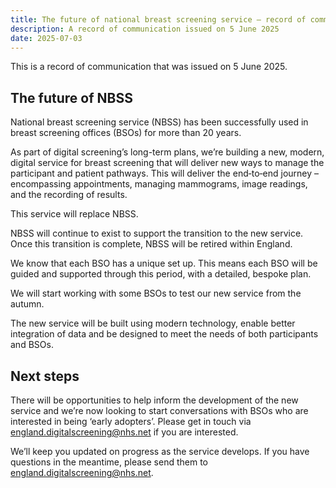 ```yaml
---
title: The future of national breast screening service – record of communication
description: A record of communication issued on 5 June 2025
date: 2025-07-03
---
```


This is a record of communication that was issued on 5 June 2025.

## The future of NBSS

National breast screening service (NBSS) has been successfully used in breast screening offices (BSOs) for more than 20 years.

As part of digital screening’s long-term plans, we’re building a new, modern, digital service for breast screening that will deliver new ways to manage the participant and patient pathways. This will deliver the end‑to‑end journey – encompassing appointments, managing mammograms, image readings, and the recording of results.

This service will replace NBSS.

NBSS will continue to exist to support the transition to the new service. Once this transition is complete, NBSS will be retired within England.

We know that each BSO has a unique set up. This means each BSO will be guided and supported through this period, with a detailed, bespoke plan.

We will start working with some BSOs to test our new service from the autumn.

The new service will be built using modern technology, enable better integration of data and be designed to meet the needs of both participants and BSOs.

## Next steps

There will be opportunities to help inform the development of the new service and we’re now looking to start conversations with BSOs who are interested in being ‘early adopters’. Please get in touch via <a href="mailto:england.digitalscreening@nhs.net">england.digitalscreening@nhs.net</a> if you are interested.

We’ll keep you updated on progress as the service develops. If you have questions in the meantime, please send them to <a href="mailto:england.digitalscreening@nhs.net">england.digitalscreening@nhs.net</a>.
